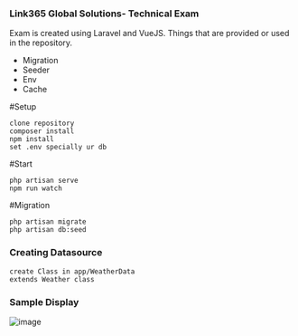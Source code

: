 ### Link365 Global Solutions- Technical Exam

Exam is created using Laravel and VueJS.
Things that are provided or used in the repository.
  - Migration
  - Seeder
  - Env
  - Cache

#Setup  
```
clone repository
composer install
npm install
set .env specially ur db
```

#Start
```
php artisan serve
npm run watch
```

#Migration
```
php artisan migrate
php artisan db:seed
```

### Creating Datasource
```
create Class in app/WeatherData
extends Weather class
```
### Sample Display
![image](https://user-images.githubusercontent.com/87002075/124963395-556bcb80-e052-11eb-9bbf-41d612c3cf7b.png)

